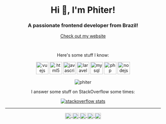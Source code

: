 <h1 align="center">Hi 👋, I'm Phiter!</h1>
<h3 align="center">A passionate frontend developer from Brazil!</h3>

<p align="center">
    <a href="https://phiter.dev">Check out my website</a>
</p>

<br>
<p align="center">Here's some stuff I know:</p>
<p align="center">
    <img src="https://konpa.github.io/devicon/devicon.git/icons/vuejs/vuejs-original-wordmark.svg"
        alt="vuejs"
        width="40"
        height="40"
    />
    <img src="https://konpa.github.io/devicon/devicon.git/icons/html5/html5-original-wordmark.svg"
        alt="html5"
        width="40"
        height="40"
    />
    <img src="https://konpa.github.io/devicon/devicon.git/icons/javascript/javascript-original.svg"
        alt="javascript"
        width="40"
        height="40"
    />
    <img src="https://konpa.github.io/devicon/devicon.git/icons/laravel/laravel-plain-wordmark.svg"
        alt="laravel"
        width="40"
        height="40"
    />
    <img src="https://konpa.github.io/devicon/devicon.git/icons/mysql/mysql-original-wordmark.svg"
        alt="mysql"
        width="40"
        height="40" />
    <img src="https://konpa.github.io/devicon/devicon.git/icons/php/php-original.svg"
        alt="php"
        width="40"
        height="40"
    />
    <img
        src="https://konpa.github.io/devicon/devicon.git/icons/nodejs/nodejs-original-wordmark.svg"
        alt="nodejs"
        width="40"
        height="40"
    />
</p>
<p align="center">
    <img src="https://github-readme-stats.vercel.app/api?username=phiter&show_icons=true" alt="phiter" />
</p>
<p align="center">
    I answer some stuff on StackOverflow some times:
</p>
<p align="center">
    <a href="https://stackoverflow.com/users/4802649/phiter" target="_blank">
        <img src="https://stackoverflow.com/users/flair/4802649.png?theme=clean" alt="stackoverflow stats">
    </a>
</p>
<hr>
<p align="center">
    <a href="https://codepen.io/phiter" target="blank">
        <img
            align="center"
            src="https://cdn.jsdelivr.net/npm/simple-icons@3.0.1/icons/codepen.svg"
            alt="phiter"
            height="20"
            width="20"
        />
    </a>
    <a href="https://dev.to/phiter" target="blank">
        <img
            align="center"
            src="https://cdn.jsdelivr.net/npm/simple-icons@3.0.1/icons/dev-dot-to.svg"
            alt="phiter"
            height="20"
            width="20"
        />
    </a>
    <a href="https://twitter.com/phiterf" target="blank">
        <img
            align="center"
            src="https://cdn.jsdelivr.net/npm/simple-icons@3.0.1/icons/twitter.svg"
            alt="phiter"
            height="20"
            width="20"
        />
    </a>
    <a href="https://linkedin.com/in/phiter" target="blank">
        <img
            align="center"
            src="https://cdn.jsdelivr.net/npm/simple-icons@3.0.1/icons/linkedin.svg" 
            alt="phiter"
            height="20"
            width="20"
        >
    </a>
    <a href="https://stackoverflow.com/users/4802649/phiter" target="blank">
        <img
            align="center"
            src="https://cdn.jsdelivr.net/npm/simple-icons@3.0.1/icons/stackoverflow.svg" 
            alt="4802649"
            height="20"
            width="20"
        />
    </a>
</p>